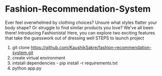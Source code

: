 # Fashion-Recommendation-System
Ever feel overwhelmed by clothing choices? Unsure what styles flatter your body shape? Or struggle to find similar products you love? We've all been there!  Introducing Fashionista! Here, you can explore two exciting features that take the guesswork out of dressing well
STEPS to launch project
1. git clone https://github.com/KaushikSakre/fashion-recommendation-system.git
2. create virtual environment
3. intstall dependencies - pip install -r requirements.txt
4. python app.py
   
